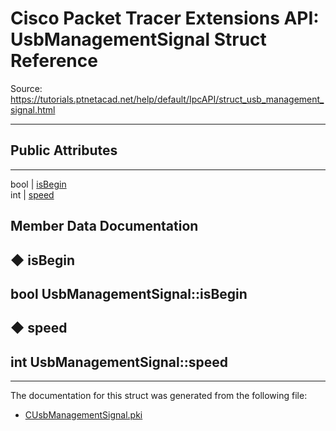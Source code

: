 # Cisco Packet Tracer Extensions API: UsbManagementSignal Struct Reference

Source: https://tutorials.ptnetacad.net/help/default/IpcAPI/struct_usb_management_signal.html

---

##  Public Attributes  
  
---  
bool | [isBegin](struct_usb_management_signal.html#ae829ff07bc42e3e9852513a39c8dbbed)  
int | [speed](struct_usb_management_signal.html#a0cd2617bf4aa1e718c304e540807dae3)  
  
## Member Data Documentation

## ◆ isBegin

bool UsbManagementSignal::isBegin  
---  
  
## ◆ speed

int UsbManagementSignal::speed  
---  
  
* * *

The documentation for this struct was generated from the following file:

  * [CUsbManagementSignal.pki](_c_usb_management_signal_8pki.html)


